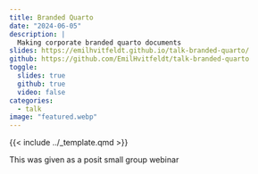 ```yaml
---
title: Branded Quarto
date: "2024-06-05"
description: |
  Making corporate branded quarto documents
slides: https://emilhvitfeldt.github.io/talk-branded-quarto/
github: https://github.com/EmilHvitfeldt/talk-branded-quarto
toggle:
  slides: true
  github: true
  video: false
categories:
  - talk
image: "featured.webp"
---
```


{{< include ../_template.qmd >}}
        
This was given as a posit small group webinar
